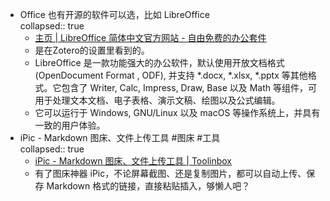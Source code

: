 - Office 也有开源的软件可以选，比如 LibreOffice  
  collapsed:: true
	- [主页 | LibreOffice 简体中文官方网站 - 自由免费的办公套件](https://zh-cn.libreoffice.org/)
	- 是在Zotero的设置里看到的。
	- LibreOffice 是一款功能强大的办公软件，默认使用开放文档格式 (OpenDocument Format , ODF), 并支持 *.docx, *.xlsx, *.pptx 等其他格式。它包含了 Writer, Calc, Impress, Draw, Base 以及 Math 等组件，可用于处理文本文档、电子表格、演示文稿、绘图以及公式编辑。
	- 它可以运行于 Windows, GNU/Linux 以及 macOS 等操作系统上，并具有一致的用户体验。
- iPic - Markdown 图床、文件上传工具 #图床 #工具  
  collapsed:: true
	- [iPic - Markdown 图床、文件上传工具 | Toolinbox](https://toolinbox.net/iPic/)
	- 有了图床神器 iPic，不论屏幕截图、还是复制图片，都可以自动上传、保存 Markdown 格式的链接，直接粘贴插入，够懒人吧？